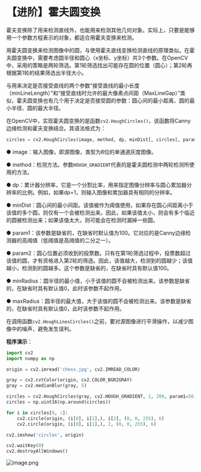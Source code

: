 # 【进阶】霍夫圆变换



霍夫变换除了用来检测直线外，也能用来检测其他几何对象。实际上，只要是能够用一个参数方程表示的对象，都适合用霍夫变换来检测。

用霍夫圆变换来检测图像中的圆，与使用霍夫直线变换检测直线的原理类似。在霍夫圆变换中，需要考虑圆半径和圆心（x坐标、y坐标）共3个参数。在OpenCV中，采用的策略是两轮筛选。第1轮筛选找出可能存在圆的位置（圆心）；第2轮再根据第1轮的结果筛选出半径大小。

与用来决定是否接受直线的两个参数“接受直线的最小长度（minLineLength）”和“接受直线时允许的最大像素点间距（MaxLineGap）”类似，霍夫圆变换也有几个用于决定是否接受圆的参数：圆心间的最小距离、圆的最小半径、圆的最大半径。

在OpenCV中，实现霍夫圆变换的是函数`cv2.HoughCircles()`，该函数将Canny边缘检测和霍夫变换结合。其语法格式为：

```python
circles = cv2.HoughCircles(image, method, dp, minDist[, circles[, param1[, param2[, minRadius[, maxRadius]]]]])
```

● image：输入图像，即源图像，类型为8位的单通道灰度图像。

● method：检测方法。参数`HOUGH_GRADIENT`代表的是霍夫圆检测中两轮检测所使用的方法。

● dp：累计器分辨率，它是一个分割比率，用来指定图像分辨率与圆心累加器分辨率的比例。例如，如果dp=1，则输入图像和累加器具有相同的分辨率。

● minDist：圆心间的最小间距。该值被作为阈值使用，如果存在圆心间距离小于该值的多个圆，则仅有一个会被检测出来。因此，如果该值太小，则会有多个临近的圆被检测出来；如果该值太大，则可能会在检测时漏掉一些圆。

● param1：该参数是缺省的，在缺省时默认值为100。它对应的是Canny边缘检测器的高阈值（低阈值是高阈值的二分之一）。

● param2：圆心位置必须收到的投票数。只有在第1轮筛选过程中，投票数超过该值的圆，才有资格进入第2轮的筛选。因此，该值越大，检测到的圆越少；该值越小，检测到的圆越多。这个参数是缺省的，在缺省时具有默认值100。

● minRadius：圆半径的最小值，小于该值的圆不会被检测出来。该参数是缺省的，在缺省时具有默认值0，此时该参数不起作用。

● maxRadius：圆半径的最大值，大于该值的圆不会被检测出来。该参数是缺省的，在缺省时具有默认值0，此时该参数不起作用。

在调用函数`cv2.HoughLinesCircles()`之前，要对源图像进行平滑操作，以减少图像中的噪声，避免发生误判。

**程序演示**：

```python
import cv2
import numpy as np

origin = cv2.imread('chess.jpg', cv2.IMREAD_COLOR)

gray = cv2.cvtColor(origin, cv2.COLOR_BGR2GRAY)
gray = cv2.medianBlur(gray, 5)

circles = cv2.HoughCircles(gray, cv2.HOUGH_GRADIENT, 1, 200, param1=50, param2=30, minRadius=80, maxRadius=200)
circles = np.uint16(np.around(circles))

for i in circles[0, :]:
    cv2.circle(origin, (i[0], i[1],), i[2], (0, 0, 255), 6)
    cv2.circle(origin, (i[0], i[1],), 2, (0, 0, 255), 6)

cv2.imshow('circles', origin)

cv2.waitKey(0)
cv2.destroyAllWindows()

```

![image.png](https://pic.rmb.bdstatic.com/bjh/6da07b33e275550f47751bb881d0ccec.png)

